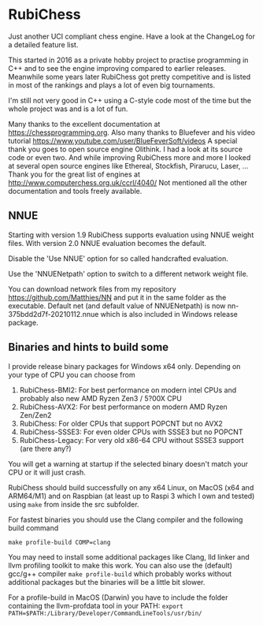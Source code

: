 # RubiChess
Just another UCI compliant chess engine. Have a look at the ChangeLog for a detailed feature list.

This started in 2016 as a private hobby project to practise programming in C++ and to see the engine improving compared
to earlier releases. Meanwhile some years later RubiChess got pretty competitive and is listed in most of the rankings and plays
a lot of even big tournaments.

I'm still not very good in C++ using a C-style code most of the time but the whole project was and is a lot of fun.

Many thanks to the excellent documentation at https://chessprogramming.org.
Also many thanks to Bluefever and his video tutorial https://www.youtube.com/user/BlueFeverSoft/videos
A special thank you goes to open source engine Olithink. I had a look at its source code or even two.
And while improving RubiChess more and more I looked at several open source engines like
Ethereal, Stockfish, Pirarucu, Laser, ...
Thank you for the great list of engines at http://www.computerchess.org.uk/ccrl/4040/
Not mentioned all the other documentation and tools freely available.
## NNUE
Starting with version 1.9 RubiChess supports evaluation using NNUE weight files. With version 2.0 NNUE evaluation becomes the default.

Disable the 'Use NNUE' option for so called handcrafted evaluation.

Use the 'NNUENetpath' option to switch to a different network weight file.

You can download network files from my repository https://github.com/Matthies/NN and put it in the same folder as the executable.
Default net (and default value of NNUENetpath) is now nn-375bdd2d7f-20210112.nnue which is also included in Windows release package.

## Binaries and hints to build some
I provide release binary packages for Windows x64 only. Depending on your type of CPU you can choose from
1. RubiChess-BMI2: For best performance on modern intel CPUs and probably also new AMD Ryzen Zen3 / 5?00X CPU
1. RubiChess-AVX2: For best performance on modern AMD Ryzen Zen/Zen2
1. RubiChess: For older CPUs that support POPCNT but no AVX2
1. RubiChess-SSSE3: For even older CPUs with SSSE3 but no POPCNT
1. RubiChess-Legacy: For very old x86-64 CPU without SSSE3 support (are there any?)

You will get a warning at startup if the selected binary doesn't match your CPU or it will just crash.

RubiChess should build successfully on any x64 Linux, on MacOS (x64 and ARM64/M1) and on Raspbian (at least up to Raspi 3 which I own and tested) using ```make``` from inside the src subfolder.

For fastest binaries you should use the Clang compiler and the following build command

```make profile-build COMP=clang```

You may need to install some additional packages like Clang, lld linker and llvm profiling toolkit to make this work.
You can also use the (default) gcc/g++ compiler ```make profile-build``` which probably works without additional packages but the binaries will be a little bit slower.

For a profile-build in MacOS (Darwin) you have to include the folder containing the llvm-profdata tool in your PATH:
```export PATH=$PATH:/Library/Developer/CommandLineTools/usr/bin/```

